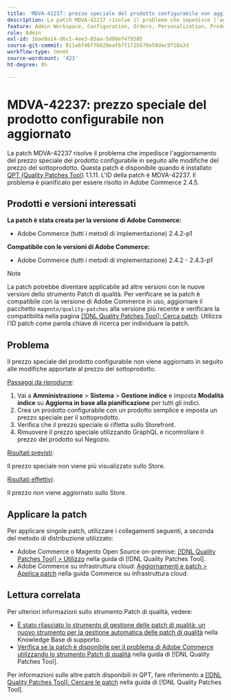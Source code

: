 ```yaml
---
title: 'MDVA-42237: prezzo speciale del prodotto configurabile non aggiornato'
description: La patch MDVA-42237 risolve il problema che impedisce l'aggiornamento del prezzo speciale del prodotto configurabile in seguito alle modifiche del prezzo del sottoprodotto. Questa patch è disponibile quando è installato [Quality Patches Tool (QPT)](https://experienceleague.adobe.com/it/docs/commerce-operations/tools/quality-patches-tool/quality-patches-tool-to-self-serve-quality-patches) 1.1.11. L'ID della patch è MDVA-42237. Il problema è pianificato per essere risolto in Adobe Commerce 2.4.5.
feature: Admin Workspace, Configuration, Orders, Personalization, Products
role: Admin
exl-id: 1bae9a14-d6c1-4ee3-85aa-5d80ef479385
source-git-commit: 011a6f46f76029eaf67f172b576e58dac9710a3d
workflow-type: tm+mt
source-wordcount: '423'
ht-degree: 0%

---
```


# MDVA-42237: prezzo speciale del prodotto configurabile non aggiornato

La patch MDVA-42237 risolve il problema che impedisce l&#39;aggiornamento del prezzo speciale del prodotto configurabile in seguito alle modifiche del prezzo del sottoprodotto. Questa patch è disponibile quando è installato [QPT (Quality Patches Tool)](https://experienceleague.adobe.com/it/docs/commerce-operations/tools/quality-patches-tool/quality-patches-tool-to-self-serve-quality-patches) 1.1.11. L&#39;ID della patch è MDVA-42237. Il problema è pianificato per essere risolto in Adobe Commerce 2.4.5.

## Prodotti e versioni interessati

**La patch è stata creata per la versione di Adobe Commerce:**

* Adobe Commerce (tutti i metodi di implementazione) 2.4.2-p1

**Compatibile con le versioni di Adobe Commerce:**

* Adobe Commerce (tutti i metodi di implementazione) 2.4.2 - 2.4.3-p1

>[!NOTE]
>
>La patch potrebbe diventare applicabile ad altre versioni con le nuove versioni dello strumento Patch di qualità. Per verificare se la patch è compatibile con la versione di Adobe Commerce in uso, aggiornare il pacchetto `magento/quality-patches` alla versione più recente e verificare la compatibilità nella pagina [[!DNL Quality Patches Tool]: Cerca patch](https://experienceleague.adobe.com/it/docs/commerce-operations/tools/quality-patches-tool/quality-patches-tool-to-self-serve-quality-patches). Utilizza l’ID patch come parola chiave di ricerca per individuare la patch.

## Problema

Il prezzo speciale del prodotto configurabile non viene aggiornato in seguito alle modifiche apportate al prezzo del sottoprodotto.

<u>Passaggi da riprodurre</u>:

1. Vai a **Amministrazione** > **Sistema** > **Gestione indice** e imposta **Modalità indice** su **Aggiorna in base alla pianificazione** per tutti gli indici.
1. Crea un prodotto configurabile con un prodotto semplice e imposta un prezzo speciale per il sottoprodotto.
1. Verifica che il prezzo speciale si rifletta sullo Storefront.
1. Rimuovere il prezzo speciale utilizzando GraphQL e ricontrollare il prezzo del prodotto sul Negozio.

<u>Risultati previsti</u>:

Il prezzo speciale non viene più visualizzato sullo Store.

<u>Risultati effettivi</u>:

Il prezzo non viene aggiornato sullo Store.

## Applicare la patch

Per applicare singole patch, utilizzare i collegamenti seguenti, a seconda del metodo di distribuzione utilizzato:

* Adobe Commerce o Magento Open Source on-premise: [[!DNL Quality Patches Tool] > Utilizzo](/help/tools/quality-patches-tool/usage.md) nella guida di [!DNL Quality Patches Tool].
* Adobe Commerce su infrastruttura cloud: [Aggiornamenti e patch > Applica patch](https://experienceleague.adobe.com/docs/commerce-cloud-service/user-guide/develop/upgrade/apply-patches.html?lang=it) nella guida Commerce su infrastruttura cloud.

## Lettura correlata

Per ulteriori informazioni sullo strumento Patch di qualità, vedere:

* [È stato rilasciato lo strumento di gestione delle patch di qualità: un nuovo strumento per la gestione automatica delle patch di qualità](https://experienceleague.adobe.com/it/docs/commerce-operations/tools/quality-patches-tool/quality-patches-tool-to-self-serve-quality-patches) nella Knowledge Base di supporto.
* [Verifica se la patch è disponibile per il problema di Adobe Commerce utilizzando lo strumento Patch di qualità](/help/tools/quality-patches-tool/patches-available-in-qpt/check-patch-for-magento-issue-with-magento-quality-patches.md) nella guida di [!DNL Quality Patches Tool].

Per informazioni sulle altre patch disponibili in QPT, fare riferimento a [[!DNL Quality Patches Tool]: Cercare le patch](https://experienceleague.adobe.com/tools/commerce-quality-patches/index.html?lang=it) nella guida di [!DNL Quality Patches Tool].
